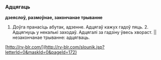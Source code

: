 ### Адцягаць
**дзеяслоў, размоўнае, закончанае трыванне**

1. Доўга пранасіць абутак, адзенне. Адцягаў кажух гадоў пяць. 2. Адцягнуць у некалькі заходаў. Адцягалі за гадзіну ўвесь хвораст. || незакончанае трыванне: адцягваць.

<a rel="author">[http://rv-blr.com/](http://rv-blr.com/slounik.jsp?letterId=0&maskId=0&pageId=172)</a>
